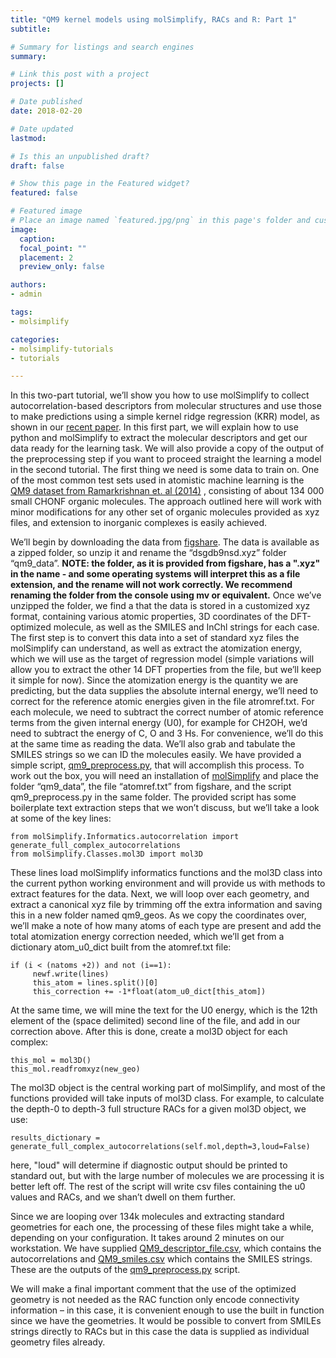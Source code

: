 ```yaml
---
title: "QM9 kernel models using molSimplify, RACs and R: Part 1"
subtitle:

# Summary for listings and search engines
summary:

# Link this post with a project
projects: []

# Date published
date: 2018-02-20

# Date updated
lastmod:

# Is this an unpublished draft?
draft: false

# Show this page in the Featured widget?
featured: false

# Featured image
# Place an image named `featured.jpg/png` in this page's folder and customize its options here.
image:
  caption:
  focal_point: ""
  placement: 2
  preview_only: false

authors:
- admin

tags:
- molsimplify

categories:
- molsimplify-tutorials
- tutorials

---
```

In this two-part tutorial, we’ll show you how to use molSimplify to collect autocorrelation-based descriptors from molecular structures and use those to make predictions using a simple kernel ridge regression (KRR) model, as shown in our  [recent paper](https://pubs.acs.org/doi/abs/10.1021/acs.jpca.7b08750). In this first part, we will explain how to use python and molSimplify to extract the molecular descriptors and get our data ready for the learning task. We will also provide a copy of the output of the preprocessing step if you want to proceed straight the learning a model in the second tutorial. The first thing we need is some data to train on. One of the most common test sets used in atomistic machine learning is the  [QM9 dataset from Ramarkrishnan et. al (2014)](https://www.nature.com/articles/sdata201422/) , consisting of about 134 000 small CHONF organic molecules. The approach outlined here will work with minor modifications for any other set of organic molecules provided as xyz files, and extension to inorganic complexes is easily achieved.


We’ll begin by downloading the data from  [figshare](https://figshare.com/collections/Quantum_chemistry_structures_and_properties_of_134_kilo_molecules/978904). The data is available as a zipped folder, so unzip it and rename the “dsgdb9nsd.xyz” folder “qm9\_data”. **NOTE: the folder, as it is provided from figshare, has a ".xyz" in the name - and some operating systems will interpret this as a file extension, and the rename will not work correctly. We recommend renaming the folder from the console using mv or equivalent.** Once we’ve unzipped the folder, we find a that the data is stored in a customized xyz format, containing various atomic properties, 3D coordinates of the DFT-optimized molecule, as well as the SMILES and InChl strings for each case. The first step is to convert this data into a set of standard xyz files the molSimplify can understand, as well as extract the atomization energy, which we will use as the target of regression model (simple variations will allow you to extract the other 14 DFT properties from the file, but we’ll keep it simple for now). Since the atomization energy is the quantity we are predicting, but the data supplies the absolute internal energy, we’ll need to correct for the reference atomic energies given in the file atromref.txt. For each molecule, we need to subtract the correct number of atomic reference terms from the given internal energy (U0), for example for CH2OH, we’d need to subtract the energy of C, O and 3 Hs. For convenience, we’ll do this at the same time as reading the data. We’ll also grab and tabulate the SMILES strings so we can ID the molecules easily. We have provided a simple script, [qm9_preprocess.py](qm9_preprocess.py), that will accomplish this process. To work out the box, you will need an installation of [molSimplify](../2021-10-27-installing-molsimplify/) and place the folder “qm9\_data”, the file “atomref.txt” from figshare, and the script qm9\_preprocess.py in the same folder. The provided script has some boilerplate text extraction steps that we won’t discuss, but we’ll take a look at some of the key lines:



```
from molSimplify.Informatics.autocorrelation import generate_full_complex_autocorrelations
from molSimplify.Classes.mol3D import mol3D
```
These lines load molSimplify informatics functions and the mol3D class into the current python working environment and will provide us with methods to extract features for the data. Next, we will loop over each geometry, and extract a canonical xyz file by trimming off the extra information and saving this in a new folder named qm9\_geos. As we copy the coordinates over, we’ll make a note of how many atoms of each type are present and add the total atomization energy correction needed, which we’ll get from a dictionary atom\_u0\_dict built from the atomref.txt file:



```
if (i < (natoms +2)) and not (i==1):
     newf.write(lines)
     this_atom = lines.split()[0]
     this_correction += -1*float(atom_u0_dict[this_atom])
```
At the same time, we will mine the text for the U0 energy, which is the 12th element of the (space delimited) second line of the file, and add in our correction above. After this is done, create a mol3D object for each complex:



```
this_mol = mol3D()
this_mol.readfromxyz(new_geo)
```
The mol3D object is the central working part of molSimplify, and most of the functions provided will take inputs of mol3D class. For example, to calculate the depth-0 to depth-3 full structure RACs for a given mol3D object, we use:



```
results_dictionary = generate_full_complex_autocorrelations(self.mol,depth=3,loud=False)
```
here, "loud" will determine if diagnostic output should be printed to standard out, but with the large number of molecules we are processing it is better left off. The rest of the script will write csv files containing the u0 values and RACs, and we shan’t dwell on them further.


Since we are looping over 134k molecules and extracting standard geometries for each one, the processing of these files might take a while, depending on your configuration. It takes around 2 minutes on our workstation. We have supplied [QM9_descriptor_file.csv](QM9_descriptor_file.csv), which contains the autocorrelations and [QM9_smiles.csv](QM9_smiles.csv) which contains the SMILES strings. These are the outputs of the [qm9_preprocess.py](qm9_preprocess.py) script.


We will make a final important comment that the use of the optimized geometry is not needed as the RAC function only encode connectivity information – in this case, it is convenient enough to use the built in function since we have the geometries. It would be possible to convert from SMILEs strings directly to RACs but in this case the data is supplied as individual geometry files already.
